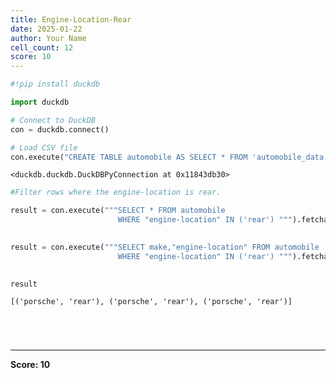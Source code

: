 ```yaml
---
title: Engine-Location-Rear
date: 2025-01-22
author: Your Name
cell_count: 12
score: 10
---
```


```python
#!pip install duckdb
```


```python
import duckdb
```


```python
# Connect to DuckDB
con = duckdb.connect()

```


```python
# Load CSV file
con.execute("CREATE TABLE automobile AS SELECT * FROM 'automobile_data.csv'")

```




    <duckdb.duckdb.DuckDBPyConnection at 0x11843db30>




```python
#Filter rows where the engine-location is rear.
```


```python
result = con.execute("""SELECT * FROM automobile
                        WHERE "engine-location" IN ('rear') """).fetchall()
                        
```


```python
result = con.execute("""SELECT make,"engine-location" FROM automobile
                        WHERE "engine-location" IN ('rear') """).fetchall()
                        
```


```python
result
```




    [('porsche', 'rear'), ('porsche', 'rear'), ('porsche', 'rear')]




```python


```


```python

```


```python

```


```python

```


---
**Score: 10**
